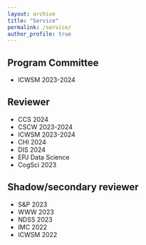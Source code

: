 ```yaml
---
layout: archive
title: "Service"
permalink: /service/
author_profile: true
---
```


## Program Committee

* ICWSM 2023-2024

## Reviewer

* CCS 2024
* CSCW 2023-2024
* ICWSM 2023-2024
* CHI 2024
* DIS 2024
* EPJ Data Science
* CogSci 2023

## Shadow/secondary reviewer

* S&P 2023
* WWW 2023
* NDSS 2023
* IMC 2022
* ICWSM 2022


